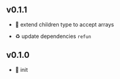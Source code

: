 ## v0.1.1

* 🐞 extend children type to accept arrays

* ♻️ update dependencies `refun`

## v0.1.0

* 🐣 init
